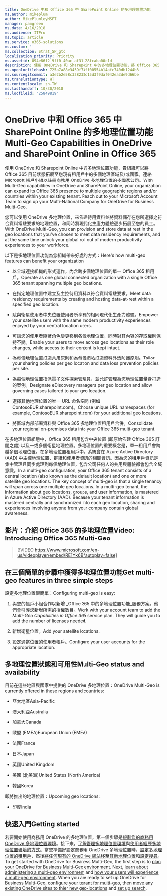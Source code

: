 ```yaml
---
title: OneDrive 中和 Office 365 中 SharePoint Online 的多地理位置功能
ms.author: mikeplum
author: MikePlumleyMSFT
manager: pamgreen
ms.date: 4/16/2018
ms.audience: ITPro
ms.topic: article
ms.service: o365-solutions
ms.custom: ''
ms.collection: Strat_SP_gtc
localization_priority: Priority
ms.assetid: 094e86f2-9ff0-40ac-af31-28fcaba00c1d
description: 使用 OneDrive 和 Sharepoint 中的多地理位置功能，將 Office 365 的目前狀態拓展至多個地理區域。
ms.openlocfilehash: 725a7a88e3459f73ff00554b14afc740db1244b3
ms.sourcegitcommit: a3e2b2e58c328238c15d3f9daf042ea3de9d66be
ms.translationtype: HT
ms.contentlocale: zh-TW
ms.lasthandoff: 10/30/2018
ms.locfileid: "25849819"
---
```

# <a name="multi-geo-capabilities-in-onedrive-and-sharepoint-online-in-office-365"></a><span data-ttu-id="53da9-103">OneDrive 中和 Office 365 中 SharePoint Online 的多地理位置功能</span><span class="sxs-lookup"><span data-stu-id="53da9-103">Multi-Geo Capabilities in OneDrive and SharePoint Online in Office 365</span></span>

<span data-ttu-id="53da9-p101">使用 OneDrive 和 Sharepoint Online 中的多地理位置功能，貴組織可以將 Office 365 目前狀態拓展至您現有租用戶中的多個地理區域及/或國家。連絡 Microsoft 帳戶小組以註冊商務用 OneDrive 多地理位置的多國家公司。</span><span class="sxs-lookup"><span data-stu-id="53da9-p101">With Multi-Geo capabilities in OneDrive and SharePoint Online, your organization can expand its Office 365 presence to multiple geographic regions and/or countries within your existing tenant. Reach out to your Microsoft Account Team to sign up your Multi-National Company for OneDrive for Business Multi-Geo.</span></span>
  
<span data-ttu-id="53da9-106">您可以使用 OneDrive 多地理位置，來佈建待用資料並將資料儲存在您所選擇之符合資料常駐要求的地理位置，和同時將現代化生產力體驗逐步拓展至您的員工。</span><span class="sxs-lookup"><span data-stu-id="53da9-106">With OneDrive Multi-Geo, you can provision and store data at rest in the geo locations that you've chosen to meet data residency requirements, and at the same time unlock your global roll out of modern productivity experiences to your workforce.</span></span>
  
<span data-ttu-id="53da9-107">以下是多地理位置功能為您組織帶來好處的方式：</span><span class="sxs-lookup"><span data-stu-id="53da9-107">Here's how multi-geo features can benefit your organization:</span></span>
  
- <span data-ttu-id="53da9-108">以全域連接組織的形式運作，內含跨多個地理位置的單一 Office 365 租用戶。</span><span class="sxs-lookup"><span data-stu-id="53da9-108">Operate as one global connected organization with a single Office 365 tenant spanning multiple geo locations.</span></span>
    
- <span data-ttu-id="53da9-109">在指定地理位置中建立及主控待用資料以符合資料常駐要求。</span><span class="sxs-lookup"><span data-stu-id="53da9-109">Meet data residency requirements by creating and hosting data-at-rest within a specified geo location.</span></span>
    
- <span data-ttu-id="53da9-110">賦與衛星使用者中央位置使用者所享有的相同現代化生產力體驗。</span><span class="sxs-lookup"><span data-stu-id="53da9-110">Empower your satellite users with the same modern productivity experiences enjoyed by your central location users.</span></span>
    
- <span data-ttu-id="53da9-111">可讓您的使用者隨著角色變更移到各個地理位置，同時對其內容的存取權則保持不變。</span><span class="sxs-lookup"><span data-stu-id="53da9-111">Enable your users to move across geo locations as their role changes, while access to their content is kept intact.</span></span>
    
- <span data-ttu-id="53da9-112">為每個地理位置打造共用原則和為每個網站打造資料外洩防護原則。</span><span class="sxs-lookup"><span data-stu-id="53da9-112">Tailor your sharing policies per geo location and data loss prevention policies per site.</span></span>
    
- <span data-ttu-id="53da9-113">為每個地理位置指派電子文件探索管理員，並允許管理為您地理位置量身打造的案例。</span><span class="sxs-lookup"><span data-stu-id="53da9-113">Designate eDiscovery managers per geo location and allow governing cases tailored to your geo location.</span></span>
    
- <span data-ttu-id="53da9-114">選擇其他地理位置的唯一 URL 命名空間 (例如 ContosoEUR.sharepoint.com)。</span><span class="sxs-lookup"><span data-stu-id="53da9-114">Choose unique URL namespaces (for example, ContosoEUR.sharepoint.com) for your additional geo locations.</span></span>
    
- <span data-ttu-id="53da9-115">將區域內部部署資料與 Office 365 多地理位置租用戶合併。</span><span class="sxs-lookup"><span data-stu-id="53da9-115">Consolidate your regional on-premises data into your Office 365 multi-geo tenant.</span></span>
    
<span data-ttu-id="53da9-p102">在多地理位置組態中，Office 365 租用包含中央位置 (即原始佈建 Office 365 訂閱之處) 以及一或多個衛星地理位置。多地理位置的重要概念是，單一租用戶會跨越多個地理位置。在多地理位置租用戶中，系統會在 Azure Active Directory (AAD) 中主控地理位置、群組和使用者資訊的相關資訊。因為您的租用戶資訊是集中管理且同步處理到每個地理位置，包含公司任何人的共用與體驗都會包含全域意識。</span><span class="sxs-lookup"><span data-stu-id="53da9-p102">In a multi-geo configuration, your Office 365 tenant consists of a central location (also known as the default location) and one or more satellite geo locations. The key concept of multi-geo is that a single tenancy will span across one multiple geo locations. In a multi-geo tenant, the information about geo locations, groups, and user information, is mastered in Azure Active Directory (AAD). Because your tenant information is mastered centrally and synchronized into each geo location, sharing and experiences involving anyone from your company contain global awareness.</span></span>

## <a name="video-introducing-office-365-multi-geo"></a><span data-ttu-id="53da9-120">影片：介紹 Office 365 的多地理位置</span><span class="sxs-lookup"><span data-stu-id="53da9-120">Video: Introducing Office 365 Multi-Geo</span></span>

> [!VIDEO https://www.microsoft.com/en-us/videoplayer/embed/RE1Yk6B?autoplay=false]
  
## <a name="get-multi-geo-features-in-three-simple-steps"></a><span data-ttu-id="53da9-121">在三個簡單的步驟中獲得多地理位置功能</span><span class="sxs-lookup"><span data-stu-id="53da9-121">Get multi-geo features in three simple steps</span></span>

<span data-ttu-id="53da9-122">設定多地理位置很簡單：</span><span class="sxs-lookup"><span data-stu-id="53da9-122">Configuring multi-geo is easy:</span></span>
  
1. <span data-ttu-id="53da9-p103">與您的帳戶小組合作以新增 _Office 365 中的多地理位置功能_服務方案。他們會引導您新增所需的授權數目。</span><span class="sxs-lookup"><span data-stu-id="53da9-p103">Work with your account team to add the _Multi-Geo Capabilities in Office 365_ service plan. They will guide you to add the number of licenses needed.</span></span>
    
2. <span data-ttu-id="53da9-125">新增衛星位置。</span><span class="sxs-lookup"><span data-stu-id="53da9-125">Add your satellite locations.</span></span>
    
3. <span data-ttu-id="53da9-126">設定適當位置的使用者帳戶。</span><span class="sxs-lookup"><span data-stu-id="53da9-126">Configure your user accounts for the appropriate location.</span></span>
    
## <a name="multi-geo-status-and-availability"></a><span data-ttu-id="53da9-127">多地理位置狀態和可用性</span><span class="sxs-lookup"><span data-stu-id="53da9-127">Multi-Geo status and availability</span></span>

<span data-ttu-id="53da9-128">目前在這些地區與國家中提供的 OneDrive 多地理位置：</span><span class="sxs-lookup"><span data-stu-id="53da9-128">OneDrive Multi-Geo is currently offered in these regions and countries:</span></span>
  
- <span data-ttu-id="53da9-129">亞太地區</span><span class="sxs-lookup"><span data-stu-id="53da9-129">Asia-Pacific</span></span>
    
- <span data-ttu-id="53da9-130">澳大利亞</span><span class="sxs-lookup"><span data-stu-id="53da9-130">Australia</span></span>
    
- <span data-ttu-id="53da9-131">加拿大</span><span class="sxs-lookup"><span data-stu-id="53da9-131">Canada</span></span>
    
- <span data-ttu-id="53da9-132">歐盟 (EMEA)</span><span class="sxs-lookup"><span data-stu-id="53da9-132">European Union (EMEA)</span></span>

- <span data-ttu-id="53da9-133">法國</span><span class="sxs-lookup"><span data-stu-id="53da9-133">France</span></span>
    
- <span data-ttu-id="53da9-134">日本</span><span class="sxs-lookup"><span data-stu-id="53da9-134">Japan</span></span>
    
- <span data-ttu-id="53da9-135">英國</span><span class="sxs-lookup"><span data-stu-id="53da9-135">United Kingdom</span></span>
    
- <span data-ttu-id="53da9-136">美國 (北美洲)</span><span class="sxs-lookup"><span data-stu-id="53da9-136">United States (North America)</span></span>
    
- <span data-ttu-id="53da9-137">韓國</span><span class="sxs-lookup"><span data-stu-id="53da9-137">Korea</span></span>
      
<span data-ttu-id="53da9-138">即將推出的地理位置：</span><span class="sxs-lookup"><span data-stu-id="53da9-138">Upcoming geo locations:</span></span>
  
- <span data-ttu-id="53da9-139">印度</span><span class="sxs-lookup"><span data-stu-id="53da9-139">India</span></span>
    
## <a name="getting-started"></a><span data-ttu-id="53da9-140">快速入門</span><span class="sxs-lookup"><span data-stu-id="53da9-140">Getting started</span></span>

<span data-ttu-id="53da9-p104">若要開始使用商務用 OneDrive 的多地理位置，第一個步驟是[規劃您的商務用 OneDrive 多地理位置環境](plan-for-multi-geo.md)。接下來，[了解管理多地理位置環境](administering-a-multi-geo-environment.md)與[使用者經歷多地理位置環境的方式](multi-geo-user-experience.md)。當您準備好設定商務用 OneDrive 多地理位置時，[設定多地理位置的租用戶](multi-geo-tenant-configuration.md)，然後[將任何現有的 OneDrive 網站移至其新地理位置](move-onedrive-between-geo-locations.md)和[設定搜尋](configure-search-for-multi-geo.md)。</span><span class="sxs-lookup"><span data-stu-id="53da9-p104">To get started with OneDrive for Business Multi-Geo, the first step is to [plan your OneDrive for Business Multi-Geo environment](plan-for-multi-geo.md). Next, [learn about administering a multi-geo environment](administering-a-multi-geo-environment.md) and [how your users will experience a multi-geo environment](multi-geo-user-experience.md). When you are ready to set up OneDrive for Business Multi-Geo, [configure your tenant for multi-geo](multi-geo-tenant-configuration.md), then [move any existing OneDrive sites to thier new geo-locations](move-onedrive-between-geo-locations.md) and [set up search](configure-search-for-multi-geo.md).</span></span>
